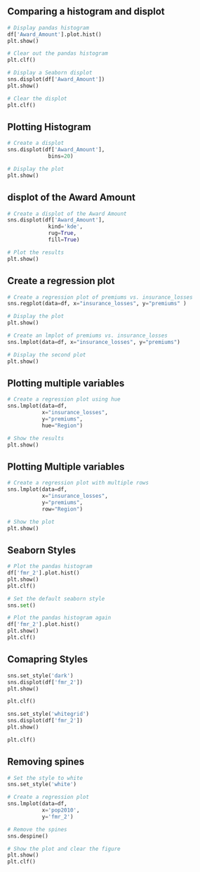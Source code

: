 ## Comparing a histogram and displot

```python
# Display pandas histogram
df['Award_Amount'].plot.hist()
plt.show()

# Clear out the pandas histogram
plt.clf()

# Display a Seaborn displot
sns.displot(df['Award_Amount'])
plt.show()

# Clear the displot
plt.clf()
```


## Plotting Histogram

```python
# Create a displot
sns.displot(df['Award_Amount'],
             bins=20)

# Display the plot
plt.show()
```

## displot of the Award Amount

```python
# Create a displot of the Award Amount
sns.displot(df['Award_Amount'],
             kind='kde',
             rug=True,
             fill=True)

# Plot the results
plt.show()
```

## Create a regression plot

```python
# Create a regression plot of premiums vs. insurance_losses
sns.regplot(data=df, x="insurance_losses", y="premiums" )

# Display the plot
plt.show()

# Create an lmplot of premiums vs. insurance_losses
sns.lmplot(data=df, x="insurance_losses", y="premiums")

# Display the second plot
plt.show()
```

## Plotting multiple variables
```python
# Create a regression plot using hue
sns.lmplot(data=df,
           x="insurance_losses",
           y="premiums",
           hue="Region")

# Show the results
plt.show()
```

## Plotting Multiple variables

```python
# Create a regression plot with multiple rows
sns.lmplot(data=df,
           x="insurance_losses",
           y="premiums",
           row="Region")

# Show the plot
plt.show()
```

## Seaborn Styles

```python
# Plot the pandas histogram
df['fmr_2'].plot.hist()
plt.show()
plt.clf()

# Set the default seaborn style
sns.set()

# Plot the pandas histogram again
df['fmr_2'].plot.hist()
plt.show()
plt.clf()
```


## Comapring Styles

```python
sns.set_style('dark')
sns.displot(df['fmr_2'])
plt.show()

plt.clf()

sns.set_style('whitegrid')
sns.displot(df['fmr_2'])
plt.show()

plt.clf()
```

## Removing spines

```python
# Set the style to white
sns.set_style('white')

# Create a regression plot
sns.lmplot(data=df,
           x='pop2010',
           y='fmr_2')

# Remove the spines
sns.despine()

# Show the plot and clear the figure
plt.show()
plt.clf()
```







































